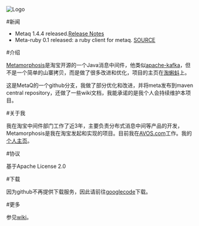 ![Logo](http://photo.yupoo.com/killme2008/CLRQoBA9/medish.jpg)

#新闻

* Metaq 1.4.4 released.[Release Notes](https://github.com/killme2008/Metamorphosis/wiki/ReleaseNotes)
* Meta-ruby 0.1 released: a ruby client for metaq. [SOURCE](https://github.com/killme2008/Metamorphosis/tree/master/contrib/ruby/meta-ruby)

#介绍

[Metamorphosis](http://metaq.taobao.org/)是淘宝开源的一个Java消息中间件，他类似[apache-kafka](http://incubator.apache.org/kafka/)，但不是一个简单的山寨拷贝，而是做了很多改进和优化，项目的主页在[淘蝌蚪](http://metaq.taobao.org/)上。

这是MetaQ的一个github分支，我做了部分优化和改进，并将meta发布到maven central repository，还做了一些wiki文档，我能承诺的是我个人会持续维护本项目。

#关于我

我在淘宝中间件部门工作了近3年，主要负责分布式消息中间等产品的开发，Metamorphosis是我在淘宝发起和实现的项目。目前我在[AVOS.com](http://www.avos.com)工作。我的[个人主页](http://fnil.net/)。

#协议

基于Apache License 2.0

#下载

因为github不再提供下载服务，因此请前往[googlecode](http://code.google.com/p/meta-queue/downloads/list)下载。

#更多

参见[wiki](https://github.com/killme2008/Metamorphosis/wiki)。
